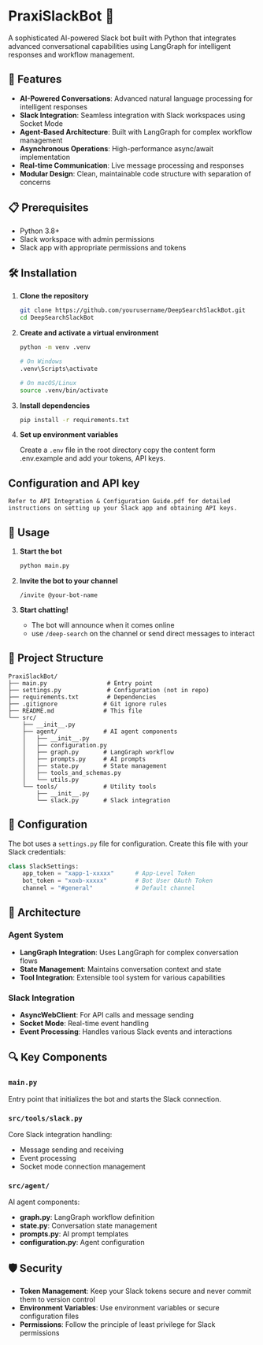 # PraxiSlackBot 🤖

A sophisticated AI-powered Slack bot built with Python that integrates advanced conversational capabilities using LangGraph for intelligent responses and workflow management.

## 🚀 Features

- **AI-Powered Conversations**: Advanced natural language processing for intelligent responses
- **Slack Integration**: Seamless integration with Slack workspaces using Socket Mode
- **Agent-Based Architecture**: Built with LangGraph for complex workflow management
- **Asynchronous Operations**: High-performance async/await implementation
- **Real-time Communication**: Live message processing and responses
- **Modular Design**: Clean, maintainable code structure with separation of concerns

## 📋 Prerequisites

- Python 3.8+
- Slack workspace with admin permissions
- Slack app with appropriate permissions and tokens

## 🛠️ Installation

1. **Clone the repository**
   ```bash
   git clone https://github.com/yourusername/DeepSearchSlackBot.git
   cd DeepSearchSlackBot
   ```

2. **Create and activate a virtual environment**
   ```bash
   python -m venv .venv
   
   # On Windows
   .venv\Scripts\activate
   
   # On macOS/Linux
   source .venv/bin/activate
   ```

3. **Install dependencies**
   ```bash
   pip install -r requirements.txt
   ```

4. **Set up environment variables**

   Create a `.env` file in the root directory copy the content form .env.example and add your tokens, API keys.

## Configuration and API key
    Refer to API Integration & Configuration Guide.pdf for detailed instructions on setting up your Slack app and obtaining API keys.


## 🚀 Usage

1. **Start the bot**
   ```bash
   python main.py
   ```

2. **Invite the bot to your channel**
   ```
   /invite @your-bot-name
   ```

3. **Start chatting!**
   - The bot will announce when it comes online
   - use `/deep-search` on the channel or send direct messages to interact

## 📁 Project Structure

```
PraxiSlackBot/
├── main.py                 # Entry point
├── settings.py             # Configuration (not in repo)
├── requirements.txt        # Dependencies
├── .gitignore             # Git ignore rules
├── README.md              # This file
└── src/
    ├── __init__.py
    ├── agent/             # AI agent components
    │   ├── __init__.py
    │   ├── configuration.py
    │   ├── graph.py       # LangGraph workflow
    │   ├── prompts.py     # AI prompts
    │   ├── state.py       # State management
    │   ├── tools_and_schemas.py
    │   └── utils.py
    └── tools/             # Utility tools
        ├── __init__.py
        └── slack.py       # Slack integration
```

## 🔧 Configuration

The bot uses a `settings.py` file for configuration. Create this file with your Slack credentials:

```python
class SlackSettings:
    app_token = "xapp-1-xxxxx"      # App-Level Token
    bot_token = "xoxb-xxxxx"        # Bot User OAuth Token
    channel = "#general"            # Default channel
```

## 🧩 Architecture

### Agent System
- **LangGraph Integration**: Uses LangGraph for complex conversation flows
- **State Management**: Maintains conversation context and state
- **Tool Integration**: Extensible tool system for various capabilities

### Slack Integration
- **AsyncWebClient**: For API calls and message sending
- **Socket Mode**: Real-time event handling
- **Event Processing**: Handles various Slack events and interactions

## 🔍 Key Components

### `main.py`
Entry point that initializes the bot and starts the Slack connection.

### `src/tools/slack.py`
Core Slack integration handling:
- Message sending and receiving
- Event processing
- Socket mode connection management

### `src/agent/`
AI agent components:
- **graph.py**: LangGraph workflow definition
- **state.py**: Conversation state management
- **prompts.py**: AI prompt templates
- **configuration.py**: Agent configuration

## 🛡️ Security

- **Token Management**: Keep your Slack tokens secure and never commit them to version control
- **Environment Variables**: Use environment variables or secure configuration files
- **Permissions**: Follow the principle of least privilege for Slack permissions

